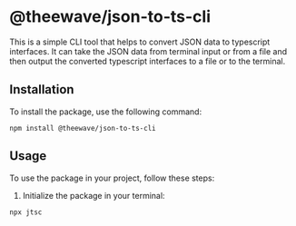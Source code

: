 # @theewave/json-to-ts-cli

This is a simple CLI tool that helps to convert JSON data to typescript interfaces. It can take the JSON data from terminal input or from a file and then output the converted typescript interfaces to a file or to the terminal.

## Installation

To install the package, use the following command:

```shell
npm install @theewave/json-to-ts-cli
```

## Usage

To use the package in your project, follow these steps:

1. Initialize the package in your terminal:

```shell
npx jtsc
```

